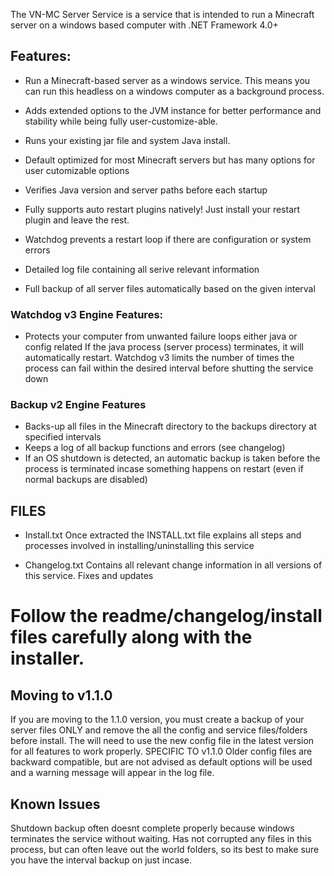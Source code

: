 
The VN-MC Server Service is a service that is intended to run a Minecraft server on a windows based computer with .NET Framework 4.0+ 

## Features:
* Run a Minecraft-based server as a windows service. This means you can run this headless on a windows computer as a background process. 

* Adds extended options to the JVM instance for better performance and stability while being fully user-customize-able.

* Runs your existing jar file and system Java install. 

* Default optimized for most Minecraft servers but has many options for user cutomizable options 

* Verifies Java version and server paths before each startup 

* Fully supports auto restart plugins natively! Just install your restart plugin and leave the rest. 

* Watchdog prevents a restart loop if there are configuration or system errors

* Detailed log file containing all serive relevant information

* Full backup of all server files automatically based on the given interval

### Watchdog v3 Engine Features:
* Protects your computer from unwanted failure loops either java or config related
    If the java process (server process) terminates, it will automatically restart. Watchdog v3 limits the number of times 
    the process can fail within the desired interval before shutting the service down


### Backup v2 Engine Features
* Backs-up all files in the Minecraft directory to the backups directory at specified intervals
* Keeps a log of all backup functions and errors (see changelog)
* If an OS shutdown is detected, an automatic backup is taken before the process is terminated incase something happens on restart (even if normal backups are disabled) 


## FILES
* Install.txt
   Once extracted the INSTALL.txt file explains all steps and processes involved in installing/uninstalling this service 

* Changelog.txt
   Contains all relevant change information in all versions of this service. Fixes and updates 


# Follow the readme/changelog/install files carefully along with the installer. 

## Moving to v1.1.0 
   If you are moving to the 1.1.0 version, you must create a backup of your server files ONLY and remove the all the config and service files/folders before install. The will need to use the new config file in the latest version for all features to work properly.
   SPECIFIC TO v1.1.0 Older config files are backward compatible, but are not advised as default options will be used and a warning        message will appear in the log file. 

## Known Issues
   Shutdown backup often doesnt complete properly because windows terminates the service without waiting. Has not corrupted any files in this process, but can often leave out the world folders, so its best to make sure you have the interval backup on just incase.  
